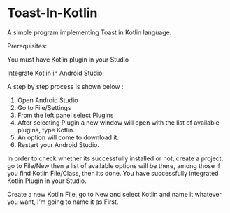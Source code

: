 # Toast-In-Kotlin
A simple program implementing Toast in Kotlin language.

Prerequisites:

You must have Kotlin plugin in your Studio

Integrate Kotlin in Android Studio:

A step by step process is shown below :

1. Open Android Studio
2. Go to File/Settings
3. From the left panel select Plugins
4. After selecting Plugin a new window will open with the list of available plugins, type Kotlin.
5. An option will come to download it.
6. Restart your Android Studio.

In order to check whether its successfully installed or not, create a project, go to File/New then a list of available options will be there, among those if you find Kotlin File/Class, then its done. You have successfully integrated Kotlin Plugin in your Studio.

Create a new Kotlin File, go to New and select Kotlin and name it whatever you want, I’m going to name it as First.


